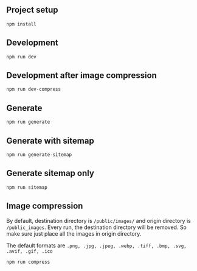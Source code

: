 ## Project setup

```
npm install
```

## Development

```
npm run dev
```

## Development after image compression

```
npm run dev-compress
```

## Generate

```
npm run generate
```

## Generate with sitemap

```
npm run generate-sitemap
```

## Generate sitemap only

```
npm run sitemap
```

## Image compression

By default, destination directory is `/public/images/` and origin directory is `/public_images`. Every run, the destination directory will be removed. So make sure just place all the images in origin directory.

The default formats are `.png, .jpg, .jpeg, .webp, .tiff, .bmp, .svg, .avif, .gif, .ico`

```
npm run compress
```
